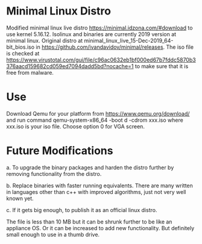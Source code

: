 # Minimal Linux Distro

Modified minimal linux live distro https://minimal.idzona.com/#download to use kernel 5.16.12. Isolinux and binaries are currently 2019 version at minimal linux. Original distro at minimal_linux_live_15-Dec-2019_64-bit_bios.iso in https://github.com/ivandavidov/minimal/releases. The iso file is checked at https://www.virustotal.com/gui/file/c96ac0632eb1bf000ed67b7fddc5870b3376aacd159682cd059ed7094dadd5bd?nocache=1 to make sure that it is free from malware.

# Use

Download Qemu for your platform from https://www.qemu.org/download/ and run command qemu-system-x86_64 -boot d -cdrom xxx.iso where xxx.iso is your iso file. Choose option 0 for VGA screen.

# Future Modifications

a. To upgrade the binary packages and harden the distro further by removing functionality from the distro.

b. Replace binaries with faster running equivalents. There are many written in languages other than c++ with improved algorithms, just not very well known yet. 

c. If it gets big enough, to publish it as an official linux distro.

The file is less than 10 MB but it can be shrunk further to be like an appliance OS. Or it can be increased to add new functionality. But definitely small enough to use in a thumb drive.

